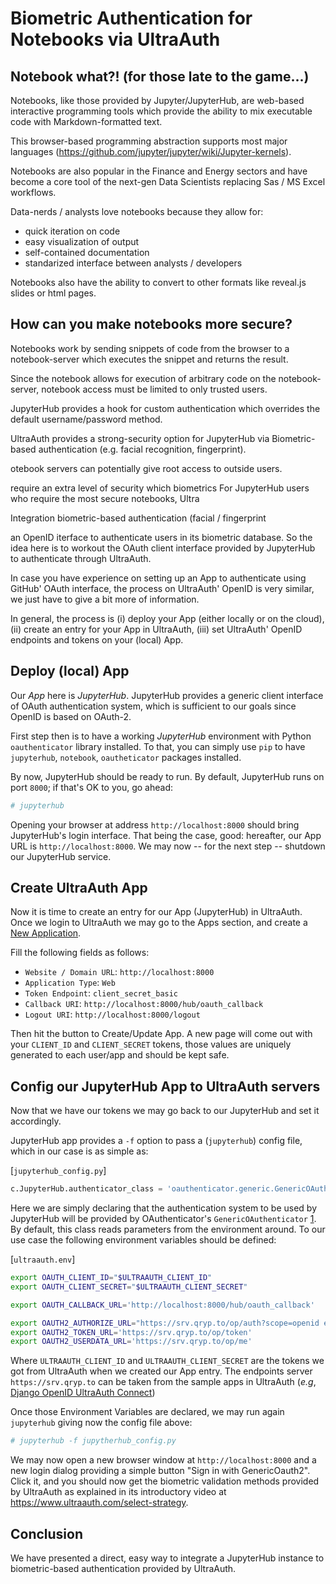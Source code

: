 
# Biometric Authentication for Notebooks via UltraAuth


## Notebook what?! (for those late to the game...)

Notebooks, like those provided by Jupyter/JupyterHub, are web-based interactive programming tools which provide the ability to mix executable code with Markdown-formatted text.

This browser-based programming abstraction supports most major languages (https://github.com/jupyter/jupyter/wiki/Jupyter-kernels).

Notebooks are also popular in the Finance and Energy sectors and have become a core tool of the next-gen Data Scientists replacing Sas / MS Excel workflows.

Data-nerds / analysts love notebooks because they allow for:
- quick iteration on code
- easy visualization of output
- self-contained documentation
- standarized interface between analysts / developers

Notebooks also have the ability to convert to other formats like reveal.js slides or html pages.

## How can you make notebooks more secure?

Notebooks work by sending snippets of code from the browser to a notebook-server which executes the snippet and returns the result.

Since the notebook allows for execution of arbitrary code on the notebook-server, notebook access must be limited to only trusted users.

JupyterHub provides a hook for custom authentication which overrides the default username/password method.

UltraAuth provides a strong-security option for JupyterHub via Biometric-based authentication (e.g. facial recognition, fingerprint).



otebook servers can potentially give root access to outside users.

require an extra level of security which biometrics For JupyterHub users who require the most secure notebooks, Ultra

Integration biometric-based authentication (facial / fingerprint 

an OpenID iterface to authenticate users in its biometric database.
So the idea here is to workout the OAuth client interface provided by JupyterHub
to authenticate through UltraAuth.

In case you have experience on setting up an App to authenticate using GitHub' OAuth
interface, the process on UltraAuth' OpenID is very similar, we just have to give
a bit more of information.

In general, the process is (i) deploy your App (either locally or on the cloud),
(ii) create an entry for your App in UltraAuth, (iii) set UltraAuth' OpenID endpoints
and tokens on your (local) App.


## Deploy (local) App

Our _App_ here is _JupyterHub_.
JupyterHub provides a generic client interface of OAuth authentication system,
which is sufficient to our goals since OpenID is based on OAuth-2.

First step then is to have a working _JupyterHub_ environment with Python
`oauthenticator` library installed.
To that, you can simply use `pip` to have `jupyterhub`, `notebook`, `oautheticator`
packages installed.

By now, JupyterHub should be ready to run.
By default, JupyterHub runs on port `8000`; if that's OK to you, go ahead:
```bash
# jupyterhub
```

Opening your browser at address `http://localhost:8000` should bring JupyterHub's
login interface.
That being the case, good: hereafter, our App URL is `http://localhost:8000`.
We may now -- for the next step -- shutdown our JupyterHub service.


## Create UltraAuth App

Now it is time to create an entry for our App (JupyterHub) in UltraAuth.
Once we login to UltraAuth we may go to the Apps section, and create a
[New Application](https://www.ultraauth.com/apps/new).

Fill the following fields as follows:
* `Website / Domain URL`: `http://localhost:8000`
* `Application Type`: `Web`
* `Token Endpoint`: `client_secret_basic`
* `Callback URI`: `http://localhost:8000/hub/oauth_callback`
* `Logout URI`: `http://localhost:8000/logout`

Then hit the button to Create/Update App.
A new page will come out with your `CLIENT_ID` and `CLIENT_SECRET` tokens,
those values are uniquely generated to each user/app and should be kept safe.


## Config our JupyterHub App to UltraAuth servers

Now that we have our tokens we may go back to our JupyterHub and set it accordingly.

JupyterHub app provides a `-f` option to pass a (`jupyterhub`) config file,
which in our case is as simple as:

[`jupyterhub_config.py`]
```python
c.JupyterHub.authenticator_class = 'oauthenticator.generic.GenericOAuthenticator'
```

Here we are simply declaring that the authentication system to be used by
JupyterHub will be provided by OAuthenticator's `GenericOAuthenticator`
[1](https://github.com/jupyterhub/oauthenticator/blob/master/oauthenticator/generic.py).
By default, this class reads parameters from the environment around.
To our use case the following environment variables should be defined:

[`ultraauth.env`]
```bash
export OAUTH_CLIENT_ID="$ULTRAAUTH_CLIENT_ID"
export OAUTH_CLIENT_SECRET="$ULTRAAUTH_CLIENT_SECRET"

export OAUTH_CALLBACK_URL='http://localhost:8000/hub/oauth_callback'

export OAUTH2_AUTHORIZE_URL="https://srv.qryp.to/op/auth?scope=openid email address profile"
export OAUTH2_TOKEN_URL='https://srv.qryp.to/op/token'
export OAUTH2_USERDATA_URL='https://srv.qryp.to/op/me'
```

Where `ULTRAAUTH_CLIENT_ID` and `ULTRAAUTH_CLIENT_SECRET` are the tokens we got
from UltraAuth when we created our App entry.
The endpoints server `https://srv.qryp.to` can be taken from the sample apps in
UltraAuth (_e.g_, [Django OpenID UltraAuth Connect](https://elements.heroku.com/buttons/deauthorized/python_openidconnect_starter_app))

Once those Environment Variables are declared, we may run again `jupyterhub` giving
now the config file above:
```bash
# jupyterhub -f jupytherhub_config.py
```

We may now open a new browser window at `http://localhost:8000` and a new login
dialog providing a simple button "Sign in with GenericOauth2".
Click it, and you should now get the biometric validation methods provided
by UltraAuth as explained in its introductory video at https://www.ultraauth.com/select-strategy.


## Conclusion

We have presented a direct, easy way to integrate a JupyterHub instance to
biometric-based authentication provided by UltraAuth.
